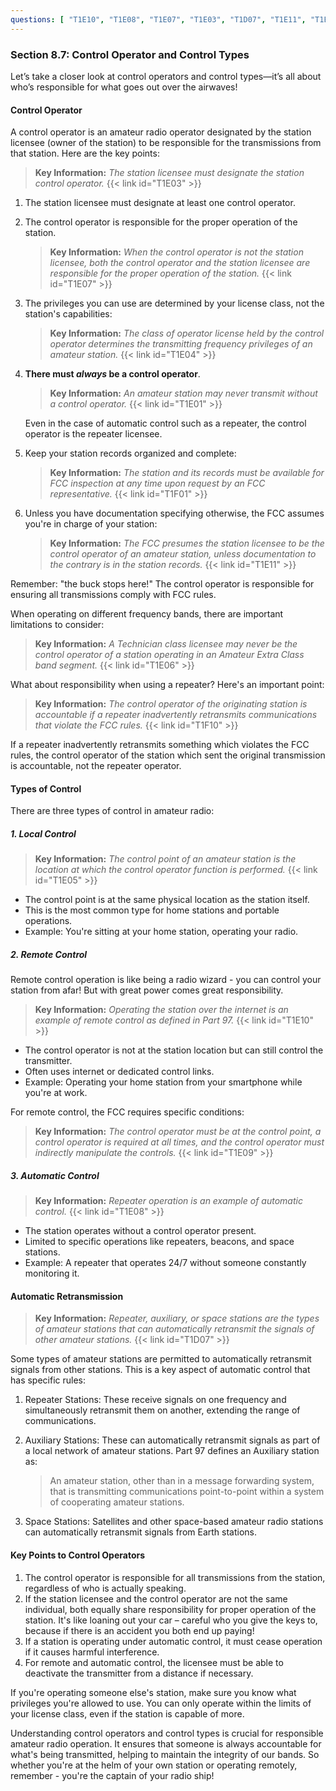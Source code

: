 ```yaml
---
questions: [ "T1E10", "T1E08", "T1E07", "T1E03", "T1D07", "T1E11", "T1E01", "T1E04", "T1E05", "T1E06", "T1E09", "T1F01", "T1F10" ]
---
```


### Section 8.7: Control Operator and Control Types

Let’s take a closer look at control operators and control types—it’s all about who’s responsible for what goes out over the airwaves!  

#### Control Operator

A control operator is an amateur radio operator designated by the station licensee (owner of the station) to be responsible for the transmissions from that station. Here are the key points:

> **Key Information:** *The station licensee must designate the station control operator.* {{< link id="T1E03" >}}

1. The station licensee must designate at least one control operator.

2. The control operator is responsible for the proper operation of the station.

   > **Key Information:** *When the control operator is not the station licensee, both the control operator and the station licensee are responsible for the proper operation of the station.* {{< link id="T1E07" >}}

3. The privileges you can use are determined by your license class, not the station's capabilities:

   > **Key Information:** *The class of operator license held by the control operator determines the transmitting frequency privileges of an amateur station.* {{< link id="T1E04" >}}

4. **There must *always* be a control operator**.  

   > **Key Information:** *An amateur station may never transmit without a control operator.* {{< link id="T1E01" >}}
   
   Even in the case of automatic control such as a repeater, the control operator is the repeater licensee.

5. Keep your station records organized and complete:

   > **Key Information:** *The station and its records must be available for FCC inspection at any time upon request by an FCC representative.* {{< link id="T1F01" >}}

6. Unless you have documentation specifying otherwise, the FCC assumes you're in charge of your station:

   > **Key Information:** *The FCC presumes the station licensee to be the control operator of an amateur station, unless documentation to the contrary is in the station records.* {{< link id="T1E11" >}}

Remember: "the buck stops here!" The control operator is responsible for ensuring all transmissions comply with FCC rules.

When operating on different frequency bands, there are important limitations to consider:

> **Key Information:** *A Technician class licensee may never be the control operator of a station operating in an Amateur Extra Class band segment.* {{< link id="T1E06" >}}

What about responsibility when using a repeater? Here's an important point:

> **Key Information:** *The control operator of the originating station is accountable if a repeater inadvertently retransmits communications that violate the FCC rules.* {{< link id="T1F10" >}}

If a repeater inadvertently retransmits something which violates the FCC rules, the control operator of the station which sent the original transmission is accountable, not the repeater operator.

#### Types of Control

There are three types of control in amateur radio:

##### 1. Local Control

> **Key Information:** *The control point of an amateur station is the location at which the control operator function is performed.* {{< link id="T1E05" >}}

- The control point is at the same physical location as the station itself.
- This is the most common type for home stations and portable operations.
- Example: You're sitting at your home station, operating your radio.

##### 2. Remote Control

Remote control operation is like being a radio wizard - you can control your station from afar! But with great power comes great responsibility.

> **Key Information:** *Operating the station over the internet is an example of remote control as defined in Part 97.* {{< link id="T1E10" >}}

- The control operator is not at the station location but can still control the transmitter.
- Often uses internet or dedicated control links.
- Example: Operating your home station from your smartphone while you're at work.

For remote control, the FCC requires specific conditions:

> **Key Information:** *The control operator must be at the control point, a control operator is required at all times, and the control operator must indirectly manipulate the controls.* {{< link id="T1E09" >}}

##### 3. Automatic Control

> **Key Information:** *Repeater operation is an example of automatic control.* {{< link id="T1E08" >}}

- The station operates without a control operator present.
- Limited to specific operations like repeaters, beacons, and space stations.
- Example: A repeater that operates 24/7 without someone constantly monitoring it.

#### Automatic Retransmission

> **Key Information:** *Repeater, auxiliary, or space stations are the types of amateur stations that can automatically retransmit the signals of other amateur stations.* {{< link id="T1D07" >}}

Some types of amateur stations are permitted to automatically retransmit signals from other stations. This is a key aspect of automatic control that has specific rules:

1. Repeater Stations: These receive signals on one frequency and simultaneously retransmit them on another, extending the range of communications.

2. Auxiliary Stations: These can automatically retransmit signals as part of a local network of amateur stations. Part 97 defines an Auxiliary station as:
   > An amateur station, other than in a message forwarding system, that is transmitting communications point-to-point within a system of cooperating amateur stations.

3. Space Stations: Satellites and other space-based amateur radio stations can automatically retransmit signals from Earth stations.

#### Key Points to Control Operators

1. The control operator is responsible for all transmissions from the station, regardless of who is actually speaking.
2. If the station licensee and the control operator are not the same individual, both equally share responsibility for proper operation of the station. It's like loaning out your car – careful who you give the keys to, because if there is an accident you both end up paying!
3. If a station is operating under automatic control, it must cease operation if it causes harmful interference.
4. For remote and automatic control, the licensee must be able to deactivate the transmitter from a distance if necessary.

If you're operating someone else's station, make sure you know what privileges you're allowed to use. You can only operate within the limits of your license class, even if the station is capable of more.

Understanding control operators and control types is crucial for responsible amateur radio operation. It ensures that someone is always accountable for what's being transmitted, helping to maintain the integrity of our bands. So whether you're at the helm of your own station or operating remotely, remember - you're the captain of your radio ship!
